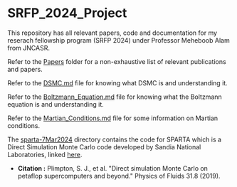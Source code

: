 # SRFP_2024_Project

This repository has all relevant papers, code and documentation for my reserach fellowship program (SRFP 2024) under Professor Meheboob Alam from JNCASR.

Refer to the [Papers](/Resources/Papers) folder for a non-exhaustive list of relevant publications and papers.

Refer to the [DSMC.md](/Resources/DSMC.md) file for knowing what DSMC is and understanding it.

Refer to the [Boltzmann_Equation.md](/Resources/Boltzmann_Equation.md) file for knowing what the Boltzmann equation is and understanding it.

Refer to the [Martian_Conditions.md](/Resources/Martian_Conditions.md) file for some information on Martian conditions.

The [sparta-7Mar2024](Resources/SPARTA/sparta-7Mar2024) directory contains the code for SPARTA which is a Direct Simulation Monte Carlo code developed by Sandia National Laboratories, linked [here](http://sparta.sandia.gov).
- **Citation :** Plimpton, S. J., et al. "Direct simulation Monte Carlo on petaflop supercomputers and beyond." Physics of Fluids 31.8 (2019).
